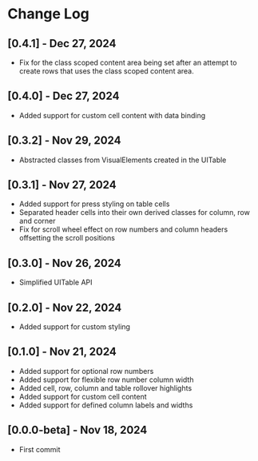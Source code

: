 # Change Log

## [0.4.1] - Dec 27, 2024
- Fix for the class scoped content area being set after an attempt to create rows that uses the class scoped content area.

## [0.4.0] - Dec 27, 2024
- Added support for custom cell content with data binding

## [0.3.2] - Nov 29, 2024
- Abstracted classes from VisualElements created in the UITable

## [0.3.1] - Nov 27, 2024
- Added support for press styling on table cells
- Separated header cells into their own derived classes for column, row and corner
- Fix for scroll wheel effect on row numbers and column headers offsetting the scroll positions

## [0.3.0] - Nov 26, 2024
- Simplified UITable API

## [0.2.0] - Nov 22, 2024
- Added support for custom styling

## [0.1.0] - Nov 21, 2024
- Added support for optional row numbers
- Added support for flexible row number column width
- Added cell, row, column and table rollover highlights
- Added support for custom cell content
- Added support for defined column labels and widths

## [0.0.0-beta] - Nov 18, 2024
- First commit